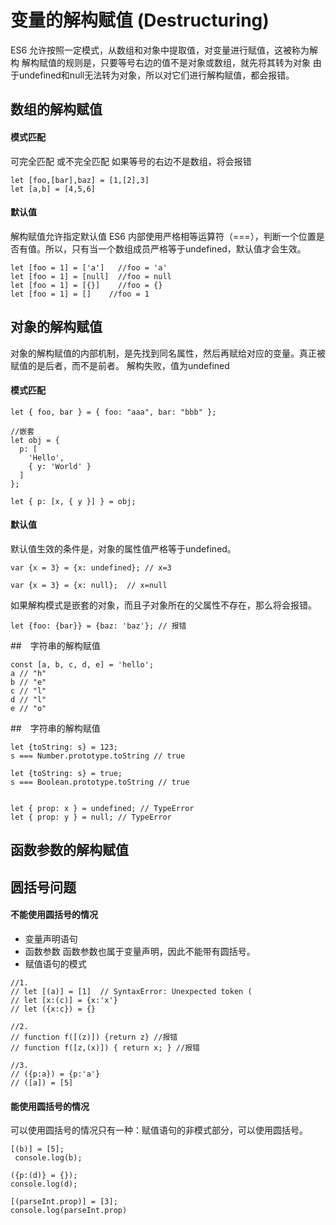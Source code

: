 # 变量的解构赋值 (Destructuring)
ES6 允许按照一定模式，从数组和对象中提取值，对变量进行赋值，这被称为解构
解构赋值的规则是，只要等号右边的值不是对象或数组，就先将其转为对象
由于undefined和null无法转为对象，所以对它们进行解构赋值，都会报错。

## 数组的解构赋值

#### 模式匹配
可完全匹配 或不完全匹配
如果等号的右边不是数组，将会报错

```
let [foo,[bar],baz] = [1,[2],3]
let [a,b] = [4,5,6]
```
#### 默认值
解构赋值允许指定默认值
ES6 内部使用严格相等运算符（===），判断一个位置是否有值。所以，只有当一个数组成员严格等于undefined，默认值才会生效。

```
let [foo = 1] = ['a']   //foo = 'a'
let [foo = 1] = [null]  //foo = null
let [foo = 1] = [{}]    //foo = {}
let [foo = 1] = []    //foo = 1
```

## 对象的解构赋值
对象的解构赋值的内部机制，是先找到同名属性，然后再赋给对应的变量。真正被赋值的是后者，而不是前者。
解构失败，值为undefined

#### 模式匹配

```
let { foo, bar } = { foo: "aaa", bar: "bbb" };

//嵌套
let obj = {
  p: [
    'Hello',
    { y: 'World' }
  ]
};

let { p: [x, { y }] } = obj;
```

#### 默认值
默认值生效的条件是，对象的属性值严格等于undefined。

```
var {x = 3} = {x: undefined}; // x=3

var {x = 3} = {x: null};  // x=null

```

如果解构模式是嵌套的对象，而且子对象所在的父属性不存在，那么将会报错。
```
let {foo: {bar}} = {baz: 'baz'}; // 报错
```

##　字符串的解构赋值
```
const [a, b, c, d, e] = 'hello';
a // "h"
b // "e"
c // "l"
d // "l"
e // "o"
```

##　字符串的解构赋值
```
let {toString: s} = 123;
s === Number.prototype.toString // true

let {toString: s} = true;
s === Boolean.prototype.toString // true


let { prop: x } = undefined; // TypeError
let { prop: y } = null; // TypeError
```

## 函数参数的解构赋值

## 圆括号问题

#### 不能使用圆括号的情况
 - 变量声明语句
 - 函数参数   函数参数也属于变量声明，因此不能带有圆括号。
 - 赋值语句的模式

```
//1.
// let [(a)] = [1]  // SyntaxError: Unexpected token (
// let [x:(c)] = {x:'x'}
// let ({x:c}) = {}

//2.
// function f([(z)]) {return z} //报错
// function f([z,(x)]) { return x; } //报错

//3.
// ({p:a}) = {p:'a'}
// ([a]) = [5]
```

#### 能使用圆括号的情况

可以使用圆括号的情况只有一种：赋值语句的非模式部分，可以使用圆括号。

```
[(b)] = [5];
 console.log(b);

({p:(d)} = {});
console.log(d);

[(parseInt.prop)] = [3];
console.log(parseInt.prop)
```
